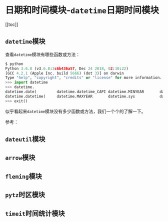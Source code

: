 # 日期和时间模块-`datetime`日期时间模块


[[toc]]

## `datetime`模块

查看`datetime`模块有哪些函数或方法：

```py
$ python
Python 3.6.8 (v3.6.8:3c6b436a57, Dec 24 2018, 02:10:22)
[GCC 4.2.1 (Apple Inc. build 5666) (dot 3)] on darwin
Type "help", "copyright", "credits" or "license" for more information.
>>> import datetime
>>> datetime.
datetime.date(         datetime.datetime_CAPI datetime.MINYEAR       datetime.time(         datetime.timezone(
datetime.datetime(     datetime.MAXYEAR       datetime.sys           datetime.timedelta(    datetime.tzinfo(
>>> exit()
```

似乎看起来`datetime`模块没有多少函数或方法，我们一个个的了解一下。

参考：

## `dateutil`模块


## `arrow`模块

## `fleming`模块

## `pytz`时区模块

## `timeit`时间统计模块



